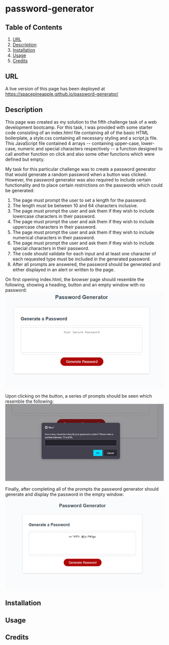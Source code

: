 # password-generator

## Table of Contents
1. [URL](#url)
2. [Description](#description)
3. [Installation](#installation)
4. [Usage](#usage)
5. [Credits](#credits)

## URL <a id="url"></a>

A live version of this page has been deployed at https://spacepineapple.github.io/password-generator/

## Description <a id="description"></a>

This page was created as my solution to the fifth challenge task of a web
development bootcamp. For this task, I was provided with some starter code
consisting of an index.html file containing all of the basic HTML boilerplate, a
style.css containing all necessary styling and a script.js file. This JavaScript
file contained 4 arrays -- containing upper-case, lower-case, numeric and
special characters respectively -- a function designed to call another function
on click and also some other functions which were defined but empty.

My task for this particular challenge was to create a password generator that
would generate a random password when a button was clicked. However, the
password generator was also required to include certain functionality and to
place certain restrictions on the passwords which could be generated:
1. The page must prompt the user to set a length for the password.
2. The length must be between 10 and 64 characters inclusive.
3. The page must prompt the user and ask them if they wish to include lowercase
   characters in their password.
4. The page must prompt the user and ask them if they wish to include uppercase
   characters in their password.
5. The page must prompt the user and ask them if they wish to include numerical
   characters in their password.
6. The page must prompt the user and ask them if they wish to include special
   characters in their password.
7. The code should validate for each input and at least one character of each
   requested type must be included in the generated password.
8. After all prompts are answered, the password should be generated and either
   displayed in an alert or written to the page.

On first opening index.html, the browser page should resemble the following,
showing a heading, button and an empty window with no password:
![Screenshot of initial window](./images/PasswordGeneratorInitial.png)

Upon clicking on the button, a series of prompts should be seen which resemble
the following:
![Screenshot of prompt window](./images/PasswordPrompt.png)

Finally, after completing all of the prompts the password generator should
generate and display the password in the empty window:
![Screenshot of generated password](./images/GeneratedPassword.png)

## Installation <a id="installation"></a>

## Usage <a id="usage"></a>

## Credits <a id="credits"></a>
